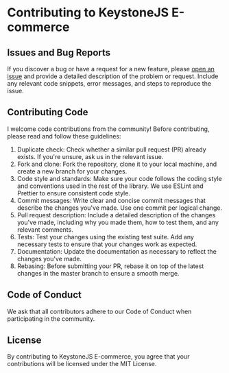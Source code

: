# Contributing to KeystoneJS E-commerce

## Issues and Bug Reports

If you discover a bug or have a request for a new feature, please [open an issue](https://github.com/vlnevyhosteny/keystonejs-ecommerce/issues) and provide a detailed description of the problem or request. Include any relevant code snippets, error messages, and steps to reproduce the issue.

## Contributing Code

I welcome code contributions from the community! Before contributing, please read and follow these guidelines:

1. Duplicate check: Check whether a similar pull request (PR) already exists. If you're unsure, ask us in the relevant issue.
2. Fork and clone: Fork the repository, clone it to your local machine, and create a new branch for your changes.
3. Code style and standards: Make sure your code follows the coding style and conventions used in the rest of the library. We use ESLint and Prettier to ensure consistent code style.
4. Commit messages: Write clear and concise commit messages that describe the changes you've made. Use one commit per logical change.
5. Pull request description: Include a detailed description of the changes you've made, including why you made them, how to test them, and any relevant comments.
6. Tests: Test your changes using the existing test suite. Add any necessary tests to ensure that your changes work as expected.
7. Documentation: Update the documentation as necessary to reflect the changes you've made.
8. Rebasing: Before submitting your PR, rebase it on top of the latest changes in the master branch to ensure a smooth merge.

## Code of Conduct

We ask that all contributors adhere to our Code of Conduct when participating in the community.

## License

By contributing to KeystoneJS E-commerce, you agree that your contributions will be licensed under the MIT License.
